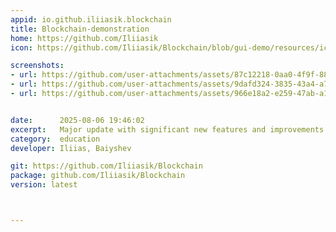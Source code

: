 ```yaml
---
appid: io.github.iliiasik.blockchain
title: Blockchain-demonstration
home: https://github.com/Iliiasik
icon: https://github.com/Iliiasik/Blockchain/blob/gui-demo/resources/icons/icon.png?raw=true

screenshots:
- url: https://github.com/user-attachments/assets/87c12218-0aa0-4f9f-8895-f86cd808865d
- url: https://github.com/user-attachments/assets/9dafd324-3835-43a4-a7cd-a216e1311323
- url: https://github.com/user-attachments/assets/966e18a2-e259-47ab-a187-268ab39a314e


date:      2025-08-06 19:46:02
excerpt:   Major update with significant new features and improvements
category:  education
developer: Iliias, Baiyshev

git: https://github.com/Iliiasik/Blockchain
package: github.com/Iliiasik/Blockchain
version: latest



---
```



